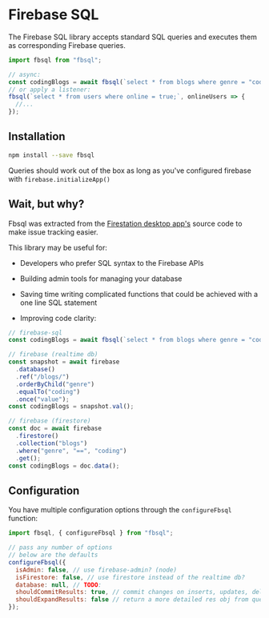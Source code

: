 # Firebase SQL

The Firebase SQL library accepts standard SQL queries and executes them as corresponding Firebase queries.

```javascript
import fbsql from "fbsql";

// async:
const codingBlogs = await fbsql(`select * from blogs where genre = "coding";`);
// or apply a listener:
fbsql(`select * from users where online = true;`, onlineUsers => {
  //...
});
```

## Installation

```bash
npm install --save fbsql
```

Queries should work out of the box as long as you've configured firebase with `firebase.initializeApp()`

## Wait, but why?

Fbsql was extracted from the [Firestation desktop app's](https://github.com/JoeRoddy/firestation/) source code to make issue tracking easier.

This library may be useful for:

- Developers who prefer SQL syntax to the Firebase APIs
- Building admin tools for managing your database
- Saving time writing complicated functions that could be achieved with a one line SQL statement

- Improving code clarity:

```js
// firebase-sql
const codingBlogs = await fbsql(`select * from blogs where genre = "coding";`);

// firebase (realtime db)
const snapshot = await firebase
  .database()
  .ref("/blogs/")
  .orderByChild("genre")
  .equalTo("coding")
  .once("value");
const codingBlogs = snapshot.val();

// firebase (firestore)
const doc = await firebase
  .firestore()
  .collection("blogs")
  .where("genre", "==", "coding")
  .get();
const codingBlogs = doc.data();
```

## Configuration

You have multiple configuration options through the `configureFbsql` function:

```javascript
import fbsql, { configureFbsql } from "fbsql";

// pass any number of options
// below are the defaults
configureFbsql({
  isAdmin: false, // use firebase-admin? (node)
  isFirestore: false, // use firestore instead of the realtime db?
  database: null, // TODO:
  shouldCommitResults: true, // commit changes on inserts, updates, deletes?
  shouldExpandResults: false // return a more detailed res obj from queries?
});
```
